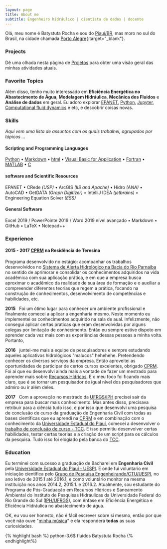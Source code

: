 ```yaml
---
layout: page
title: About me
subtitle: Engenheiro hidráulico | cientista de dados | docente
---
```


<i class="fa fa-address-card" aria-hidden="true"></i> Olá, meu nome é Batystuta Rocha e sou do [Piauí/BR](https://goo.gl/maps/vm2QnvSLv3L2), mas moro no sul do Brasil, na cidade chamada
[Porto Alegre](https://goo.gl/maps/Yhqbf9QnydJ2){:target="_blank"}.

### <i class="fa fa-terminal" aria-hidden="true"></i> Projects

Dê uma olhada nesta página de [Projetos]() para obter uma visão geral das minhas atividades atuais.

### <i class="fa fa-heart" aria-hidden="true"></i> Favorite Topics

Além disso, tenho muito interessado em **Eficiência Energética no Abastecimento de Água**, **Modelagem Hidráulica**, **Mecânica dos Fluidos** e **Análise de dados** em geral. Eu adoro explorar [EPANET](https://www.epa.gov/water-research/epanet), [Python](https://www.python.org/), [Jupyter](http://jupyter.org/), [Computational fluid dynamics](https://en.wikipedia.org/wiki/Computational_fluid_dynamics) e etc, e descobrir coisas novas.

### <i class="fa fa-cubes" aria-hidden="true"></i> Skills
*Aqui vem uma lista de assuntos com os quais trabalhei, agrupados por tópicos ...*

#### <i class="fa fa-code" aria-hidden="true"></i> Scripting and Programming Languages

[Python](https://www.python.org/) &bull; [Markdown](https://www.markdownguide.org/) &bull; [html](https://en.wikipedia.org/wiki/HTML) &bull; [Visual Basic for Application](https://en.wikipedia.org/wiki/Visual_Basic_for_Applications) &bull; [Fortran](https://en.wikipedia.org/wiki/Fortran) &bull; [MATLAB](https://www.mathworks.com/products/matlab.html) &bull; [C](https://en.wikipedia.org/wiki/C_(programming_language))

#### <i class="fa fa-gears" aria-hidden="true"></i> software and Scientific Resources

EPANET &bull; CRede *(USP)* &bull; ArcGIS *(IIS and Apache)* &bull; Hidro *(ANA)* &bull; AutoCAD &bull;
GetDATA *(Graph Digitizer)* &bull; IntelliJ IDEA *(jetbrains)* &bull; Engineering Equation Solver *(ESS)* 

#### <i class="fa fa-gear" aria-hidden="true"></i> General Software

Excel 2019 / PowerPointe 2019 / Word 2019 nível avançado &bull; Markdown &bull; GitHub &bull; LaTeX &bull; Notepad++ 

### <i class="fa fa-briefcase" aria-hidden="true"></i> Experience


#### <i class="fa fa-calendar" aria-hidden="true"></i> 2015 - 2017 <i class="fa fa-building-o" aria-hidden="true"></i> [CPRM](http://www.cprm.gov.br/) na **Residência de Teresina**

Programa desenvolvido no estágio: acompanhar os trabalhos desenvolvidos no [Sistema de Alerta Hidrológico na Bacia do Rio Parnaíba](http://sace.cprm.gov.br/parnaiba/) no sentido de aprimorar e consolidar os conhecimentos adquiridos na vida acadêmica com sua aplicação prática, e em que a empresa busca aproximar o acadêmico da realidade de sua área de formação e o auxiliar a compreender diferentes teorias que regem a prática, focando na construção de conhecimentos, desenvolvimento de competências e habilidades, etc.

<i class="fa fa-calendar-plus-o" aria-hidden="true"></i> **2015**&nbsp;&nbsp; Foi um ótimo lugar para conhecer um ambiente profissional e finalmente comecei a aplicar a engenharia mesmo. Neste momento eu implementei os conhecimentos adquirido na sala de aual. Infelizmente, não consegui aplicar certas praticas que eram desenvolvidas por alguns colegas por limitação de conhecimento. Então eu sempre estive dispoto em aprender cada vez mais com as experiências dessas pessoas a minha volta. Portanto,

<i class="fa fa-calendar-plus-o" aria-hidden="true"></i> **2016**&nbsp;&nbsp; juntei-me mais a equipe de pesquisadores e sempre estudando aqueles aplicativos hidrológicos "malucos" hehehehe. Pretendendo conhecer os diversos serviços da empresa. Então aproveitei as oportunidades de participar de certos cursos excelentes, obrigado [CPRM](http://www.cprm.gov.br/). Foi aí que eu desenvolvi ainda mais a vontade de fazer um mestrado para aprender mais sobre [Recursos Hídricos](https://en.wikipedia.org/wiki/Water_resources). E o meu foco foi ficando mais claro, que é se tornar um pesquisador de igual nível dos pesquisadores que admiro ou ir além deles.

<i class="fa fa-calendar-plus-o" aria-hidden="true"></i> **2017**&nbsp;&nbsp; Com a aprovação no mestrado da [UFRGS/IPH](http://www.ufrgs.br/ppgiph) precisei sair da empresa para buscar mais conhecimento. Mas antes disso, precisava retribuir para a ciência tudo isso, e por isso que desenvolvi uma pesquisa de conclusão de curso da graduação de Engenharia Civil com todas as bases científicas que eu aprendi na [CPRM](http://www.cprm.gov.br/) e em combinação com o conhecimento da [Universidade Estadual do Piauí](http://www.uespi.br/site/), comecei a desenvolver o [trabalho de conclusão de curso - TCC](). E isso permitiu desenvolver certas habilidades, testar certas teorias e a criação de um script para os cálculos da pesquisa. Tudo isso foi elogiado pela banca do [TCC]().

### <i class="fa fa-graduation-cap" aria-hidden="true"></i> Education

Eu terminei com sucesso a graduação de Bacharel em **Engenharia Civil** pela [Universidade Estadual do Piauí - UESPI](http://www.uespi.br/site/). E onde fui voluntario em iniciação científica pelo [Grupo de Pesquisa Engenheirando/CTU/UESPI](http://www.uespi.br/site/), no ano letivo de 2015.1 até 2016.1, e como voluntário monitor na mesma instituição nos anos 2014.2, 2015.1. e 2016.2. Atualmente, sou estudante do Programa de Pós-Graduação em Recursos Hídricos e Saneamento Ambiental do Instituto de Pesquisas Hidráulicas da Universidade Federal do Rio Grande do Sul ([IPH/UFRGS](http://www.ufrgs.br/ppgiph)), com ênfase em Eficiência Energética e Eficiência Hidráulica no abastecimento de água.

OK, eu vou ser honesto, não é fácil escrever sobre si mesmo, então por que você não ouve "[minha música](https://www.youtube.com/watch?v=lDXtskH298k)" e ela responderá **todas** as suas curiosidades.

{% highlight bash  %}
python-3.6$ fluidos
Batystuta Rocha
{% endhighlight%}
